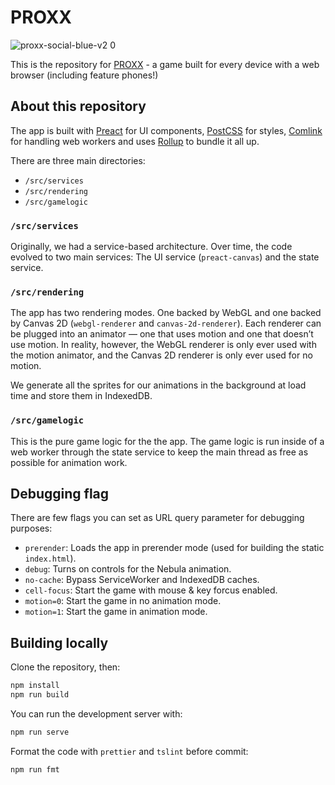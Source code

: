 # PROXX

![proxx-social-blue-v2 0](https://user-images.githubusercontent.com/234957/57080494-8caff680-6cea-11e9-8477-54ea0e1670e2.png)

This is the repository for [PROXX](https://proxx.app) - a game built for every device with a web browser (including feature phones!)

## About this repository

The app is built with [Preact](https://github.com/developit/preact) for UI components, [PostCSS](https://github.com/postcss/postcss) for styles, [Comlink](https://github.com/GoogleChromeLabs/comlink) for handling web workers and uses [Rollup](https://github.com/rollup/rollup) to bundle it all up.

There are three main directories:

- `/src/services`
- `/src/rendering`
- `/src/gamelogic`

### `/src/services`

Originally, we had a service-based architecture. Over time, the code evolved to two main services: The UI service (`preact-canvas`) and the state service.

### `/src/rendering`

The app has two rendering modes. One backed by WebGL and one backed by Canvas 2D (`webgl-renderer` and `canvas-2d-renderer`). Each renderer can be plugged into an animator — one that uses motion and one that doesn’t use motion. In reality, however, the WebGL renderer is only ever used with the motion animator, and the Canvas 2D renderer is only ever used for no motion.

We generate all the sprites for our animations in the background at load time and store them in IndexedDB.

### `/src/gamelogic`

This is the pure game logic for the the app. The game logic is run inside of a web worker through the state service to keep the main thread as free as possible for animation work.

## Debugging flag

There are few flags you can set as URL query parameter for debugging purposes:

- `prerender`: Loads the app in prerender mode (used for building the static `index.html`).
- `debug`: Turns on controls for the Nebula animation.
- `no-cache`: Bypass ServiceWorker and IndexedDB caches.
- `cell-focus`: Start the game with mouse & key forcus enabled.
- `motion=0`: Start the game in no animation mode.
- `motion=1`: Start the game in animation mode.

## Building locally

Clone the repository, then:

```sh
npm install
npm run build
```

You can run the development server with:

```sh
npm run serve
```

Format the code with `prettier` and `tslint` before commit:

```
npm run fmt
```
